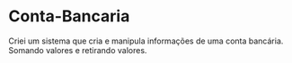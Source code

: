 # Conta-Bancaria
Criei um sistema que cria e manipula informações de uma conta bancária. Somando valores e retirando valores.
